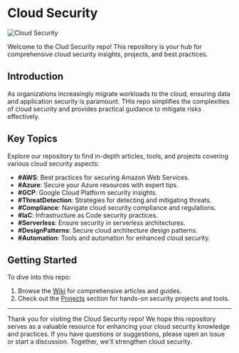 # Cloud Security

![Cloud Security](https://github.com/NextGenSec/CloudSecurityHub/assets/143881320/b8318323-4e64-4221-8039-2647440bfb4d)

Welcome to the Clud Security repo! This repository is your hub for comprehensive cloud security insights, projects, and best practices.

## Introduction

As organizations increasingly migrate workloads to the cloud, ensuring data and application security is paramount. THis repo simplifies the complexities of cloud security and provides practical guidance to mitigate risks effectively.

## Key Topics

Explore our repository to find in-depth articles, tools, and projects covering various cloud security aspects:

- **#AWS**: Best practices for securing Amazon Web Services.
- **#Azure**: Secure your Azure resources with expert tips.
- **#GCP**: Google Cloud Platform security insights.
- **#ThreatDetection**: Strategies for detecting and mitigating threats.
- **#Compliance**: Navigate cloud security compliance and regulations.
- **#IaC**: Infrastructure as Code security practices.
- **#Serverless**: Ensure security in serverless architectures.
- **#DesignPatterns**: Secure cloud architecture design patterns.
- **#Automation**: Tools and automation for enhanced cloud security.

## Getting Started

To dive into this repo:

1. Browse the [Wiki](../../wiki) for comprehensive articles and guides.
2. Check out the [Projects](../../projects) section for hands-on security projects and tools.

---

Thank you for visiting the Cloud Security repo! We hope this repository serves as a valuable resource for enhancing your cloud security knowledge and practices. If you have questions or suggestions, please open an issue or start a discussion. Together, we'll strengthen cloud security.
